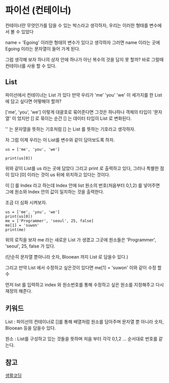 # 파이선 (컨테이너)

컨테이너란 무엇인가를 담을 수 있는 박스라고 생각하자, 우리는 이러한 형태를 변수에서 볼 수 있었다 

name = 'Egoing' 이러한 형태의 변수가 있다고 생각하자 그러면 name 이라는 곳에 Egoing 이라는 문자열이 들어 가게 된다.

그럼 생각해 보자 하나의 상자 안에 하나가 아닌 복수의 것을 담지 못 할까? 바로 그럴때 컨테이너를 사용 할 수 있다.

## List

파이선에서 컨테이너는 List 가 있다 만약 우리가 'me' 'you' 'we' 이 세가지를 한 List 에 담고 싶다면 어떻해야 할까?

['me', 'you', 'we'] 이렇게 대괄호로 묶어준다면 그것은 하나하나 객체의 타입이 '문자열' 이 었지만 [] 로 묶이는 순간 [] 는 데이터 타입이 List 로 변화된다.

'' 는 문자열을 뜻하는 기호처럼 [] 는 List 를 뜻하는 기호라고 생각하자.

자 그럼 이제 우리는 이 List를 변수와 같이 담아보도록 하자.

```
us = ['me', 'you', 'we'] 

print(us[0])

```

위와 같이 List를 us 라는 곳에 담았다 그리고 print 로 출력하고 있다, 그러나 특별한 점이 있다 [0] 이라는 것이 us 뒤에 위치하고 있다는 것이다.

이 [] 를 Index 라고 하는데 Index 안에 list 원소의 번호(처음부터 0,1,2) 를 넣어주면 그에 원소와 Index 안의 값이 일치하는 것을 출력한다.

조금 더 심화 시켜보자.

```
us = ['me', 'you', 'we'] 
print(us[0])
me = ['Programmer', 'seoul', 25, false]
me[1] = 'suwon'
print(me)

``` 

위의 로직을 보자 me 라는 새로운 List 가 생겼고 그곳에 원소들은 'Programmer', 'seoul', 25, false 가 있다.

(단순히 문자열 뿐아니라 숫자, Blooean 까지 List 로 담을수 있다.)

그리고 만약 List 에서 수정하고 싶은것이 있다면 me[1] = 'suwon' 이와 같이 수정 할 수 

먼저 list 를 입력하고 index 와 원소번호를 통해 수정하고 싶은 원소를 지정해주고 다시 재정의 해준다.

## 키워드

List : 파이선의 컨테이너로 []를 통해 배열처럼 원소를 담아주며 문자열 뿐 아니라 숫자, Blooean 등을 담을수 있다.

원소 : List를 구성하고 있는 것들을 뜻하며 처음 부터 각각 0,1,2 ... 순서대로 번호를 같는다.


## 참고
[생활코딩](https://opentutorials.org/course/1750/9622)


